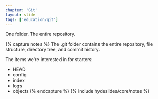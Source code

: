 ```yaml
---
chapter: 'Git'
layout: slide
tags: ['education/git']
---
```


 One folder. The entire repository.

{% capture notes %}
The .git folder contains the entire repository, file structure, directory tree, and commit history.

The items we're interested in for starters:
* HEAD
* config
* index
* logs
* objects
{% endcapture %}
{% include hydeslides/core/notes %}